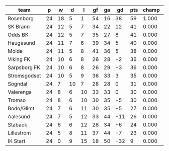|     team     | p  | w  | d  | l  | gf | ga | gd  | pts | champ | top2  | top3  | top4  |  5-7  | bot4  | bot3  | bot2  |
|--------------|----|----|----|----|----|----|-----|-----|-------|-------|-------|-------|-------|-------|-------|-------|
| Rosenborg    | 24 | 18 |  5 |  1 | 54 | 16 |  38 |  59 | 1.000 | 1.000 | 1.000 | 1.000 | 0.000 | 0.000 | 0.000 | 0.000|
| SK Brann     | 24 | 12 |  5 |  7 | 34 | 22 |  12 |  41 | 0.000 | 0.434 | 0.692 | 0.848 | 0.145 | 0.000 | 0.000 | 0.000|
| Odds BK      | 24 | 12 |  5 |  7 | 35 | 27 |   8 |  41 | 0.000 | 0.195 | 0.436 | 0.660 | 0.314 | 0.000 | 0.000 | 0.000|
| Haugesund    | 24 | 11 |  7 |  6 | 39 | 34 |   5 |  40 | 0.000 | 0.240 | 0.494 | 0.710 | 0.267 | 0.000 | 0.000 | 0.000|
| Molde        | 24 | 11 |  5 |  8 | 41 | 36 |   5 |  38 | 0.000 | 0.097 | 0.244 | 0.436 | 0.480 | 0.000 | 0.000 | 0.000|
| Viking FK    | 24 | 10 |  6 |  8 | 26 | 28 |  -2 |  36 | 0.000 | 0.010 | 0.042 | 0.114 | 0.525 | 0.002 | 0.000 | 0.000|
| Sarpsborg FK | 24 | 10 |  6 |  8 | 26 | 29 |  -3 |  36 | 0.000 | 0.011 | 0.038 | 0.095 | 0.455 | 0.003 | 0.000 | 0.000|
| Stromsgodset | 24 | 10 |  5 |  9 | 36 | 33 |   3 |  35 | 0.000 | 0.013 | 0.052 | 0.125 | 0.497 | 0.002 | 0.000 | 0.000|
| Sogndal      | 24 |  7 | 10 |  7 | 28 | 28 |   0 |  31 | 0.000 | 0.000 | 0.001 | 0.007 | 0.109 | 0.101 | 0.036 | 0.006|
| Valerenga    | 24 |  8 |  6 | 10 | 33 | 33 |   0 |  30 | 0.000 | 0.000 | 0.000 | 0.003 | 0.106 | 0.126 | 0.054 | 0.015|
| Tromso       | 24 |  8 |  6 | 10 | 30 | 35 |  -5 |  30 | 0.000 | 0.000 | 0.001 | 0.004 | 0.088 | 0.130 | 0.049 | 0.012|
| Bodo/Glimt   | 24 |  7 |  6 | 11 | 30 | 35 |  -5 |  27 | 0.000 | 0.000 | 0.000 | 0.000 | 0.007 | 0.540 | 0.339 | 0.142|
| Aalesund     | 24 |  7 |  5 | 12 | 33 | 44 | -11 |  26 | 0.000 | 0.000 | 0.000 | 0.000 | 0.007 | 0.564 | 0.357 | 0.144|
| Stabaek      | 24 |  6 |  6 | 12 | 28 | 34 |  -6 |  24 | 0.000 | 0.000 | 0.000 | 0.000 | 0.001 | 0.759 | 0.578 | 0.331|
| Lillestrom   | 24 |  5 |  8 | 11 | 37 | 44 |  -7 |  23 | 0.000 | 0.000 | 0.000 | 0.000 | 0.000 | 0.772 | 0.587 | 0.350|
| IK Start     | 24 |  0 |  9 | 15 | 18 | 50 | -32 |   9 | 0.000 | 0.000 | 0.000 | 0.000 | 0.000 | 1.000 | 1.000 | 1.000|
